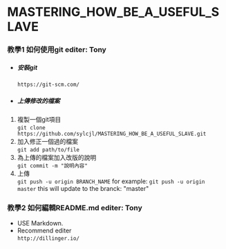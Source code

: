 # MASTERING_HOW_BE_A_USEFUL_SLAVE


### 教學1  如何使用git      editer: Tony
 - ##### 安裝git   
	```https://git-scm.com/```   
 - ##### 上傳修改的檔案   
 1. 複製一個git項目   
    ```git clone https://github.com/sylcjl/MASTERING_HOW_BE_A_USEFUL_SLAVE.git```
 2. 加入修正一個過的檔案   
    ```git add path/to/file```
 3. 為上傳的檔案加入改版的說明   
    ```git commit -m "說明內容"```
 4. 上傳   
    ```git push -u origin BRANCH_NAME```
	for example:   ```git push -u origin master``` this will update to the branck: "master"
	
### 教學2  如何編輯README.md      editer: Tony
 - USE Markdown.   
 - Recommend editer   
	```http://dillinger.io/```
